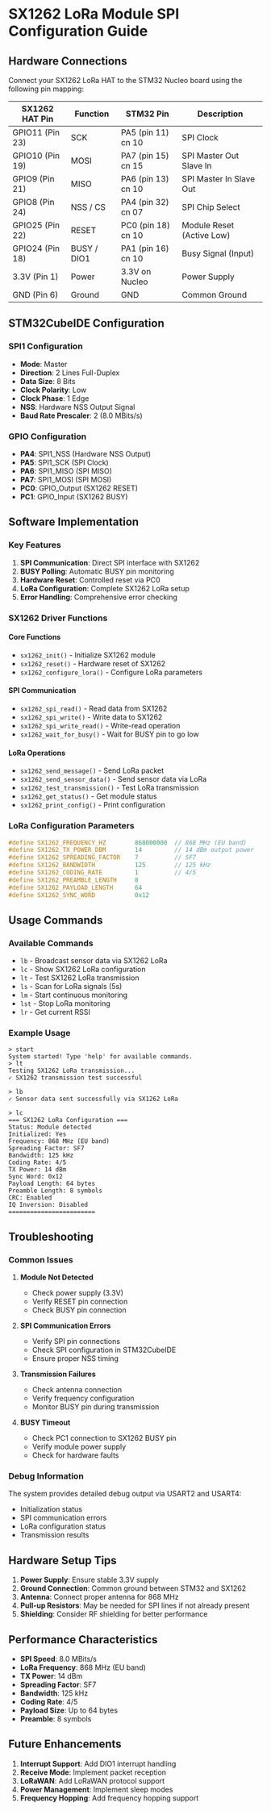 # SX1262 LoRa Module SPI Configuration Guide

## Hardware Connections

Connect your SX1262 LoRa HAT to the STM32 Nucleo board using the following pin mapping:

| SX1262 HAT Pin  | Function        | STM32 Pin           | Description                    |
| --------------- | --------------- | ------------------- | ------------------------------ |
| GPIO11 (Pin 23) | SCK             | PA5  (pin 11) cn 10 | SPI Clock                      |
| GPIO10 (Pin 19) | MOSI            | PA7  (pin 15) cn 15 |  SPI Master Out Slave In        |
| GPIO9 (Pin 21)  | MISO            | PA6  (pin 13) cn 10 |  SPI Master In Slave Out        |
| GPIO8 (Pin 24)  | NSS / CS        | PA4  (pin 32) cn 07 | SPI Chip Select                |
| GPIO25 (Pin 22) | RESET           | PC0  (pin 18) cn 10 | Module Reset (Active Low)      |
| GPIO24 (Pin 18) | BUSY / DIO1     | PA1  (pin 16) cn 10 | Busy Signal (Input)            |
| 3.3V (Pin 1)    | Power           | 3.3V on Nucleo      | Power Supply                   |
| GND (Pin 6)     | Ground          | GND                 | Common Ground                   |

## STM32CubeIDE Configuration

### SPI1 Configuration
- **Mode**: Master
- **Direction**: 2 Lines Full-Duplex
- **Data Size**: 8 Bits
- **Clock Polarity**: Low
- **Clock Phase**: 1 Edge
- **NSS**: Hardware NSS Output Signal
- **Baud Rate Prescaler**: 2 (8.0 MBits/s)

### GPIO Configuration
- **PA4**: SPI1_NSS (Hardware NSS Output)
- **PA5**: SPI1_SCK (SPI Clock)
- **PA6**: SPI1_MISO (SPI MISO)
- **PA7**: SPI1_MOSI (SPI MOSI)
- **PC0**: GPIO_Output (SX1262 RESET)
- **PC1**: GPIO_Input (SX1262 BUSY)

## Software Implementation

### Key Features

1. **SPI Communication**: Direct SPI interface with SX1262
2. **BUSY Polling**: Automatic BUSY pin monitoring
3. **Hardware Reset**: Controlled reset via PC0
4. **LoRa Configuration**: Complete SX1262 LoRa setup
5. **Error Handling**: Comprehensive error checking

### SX1262 Driver Functions

#### Core Functions
- `sx1262_init()` - Initialize SX1262 module
- `sx1262_reset()` - Hardware reset of SX1262
- `sx1262_configure_lora()` - Configure LoRa parameters

#### SPI Communication
- `sx1262_spi_read()` - Read data from SX1262
- `sx1262_spi_write()` - Write data to SX1262
- `sx1262_spi_write_read()` - Write-read operation
- `sx1262_wait_for_busy()` - Wait for BUSY pin to go low

#### LoRa Operations
- `sx1262_send_message()` - Send LoRa packet
- `sx1262_send_sensor_data()` - Send sensor data via LoRa
- `sx1262_test_transmission()` - Test LoRa transmission
- `sx1262_get_status()` - Get module status
- `sx1262_print_config()` - Print configuration

### LoRa Configuration Parameters

```c
#define SX1262_FREQUENCY_HZ        868000000  // 868 MHz (EU band)
#define SX1262_TX_POWER_DBM        14         // 14 dBm output power
#define SX1262_SPREADING_FACTOR    7          // SF7
#define SX1262_BANDWIDTH           125        // 125 kHz
#define SX1262_CODING_RATE         1          // 4/5
#define SX1262_PREAMBLE_LENGTH     8
#define SX1262_PAYLOAD_LENGTH      64
#define SX1262_SYNC_WORD           0x12
```

## Usage Commands

### Available Commands
- `lb` - Broadcast sensor data via SX1262 LoRa
- `lc` - Show SX1262 LoRa configuration
- `lt` - Test SX1262 LoRa transmission
- `ls` - Scan for LoRa signals (5s)
- `lm` - Start continuous monitoring
- `lst` - Stop LoRa monitoring
- `lr` - Get current RSSI

### Example Usage
```
> start
System started! Type 'help' for available commands.
> lt
Testing SX1262 LoRa transmission...
✓ SX1262 transmission test successful

> lb
✓ Sensor data sent successfully via SX1262 LoRa

> lc
=== SX1262 LoRa Configuration ===
Status: Module detected
Initialized: Yes
Frequency: 868 MHz (EU band)
Spreading Factor: SF7
Bandwidth: 125 kHz
Coding Rate: 4/5
TX Power: 14 dBm
Sync Word: 0x12
Payload Length: 64 bytes
Preamble Length: 8 symbols
CRC: Enabled
IQ Inversion: Disabled
========================
```

## Troubleshooting

### Common Issues

1. **Module Not Detected**
   - Check power supply (3.3V)
   - Verify RESET pin connection
   - Check BUSY pin connection

2. **SPI Communication Errors**
   - Verify SPI pin connections
   - Check SPI configuration in STM32CubeIDE
   - Ensure proper NSS timing

3. **Transmission Failures**
   - Check antenna connection
   - Verify frequency configuration
   - Monitor BUSY pin during transmission

4. **BUSY Timeout**
   - Check PC1 connection to SX1262 BUSY pin
   - Verify module power supply
   - Check for hardware faults

### Debug Information

The system provides detailed debug output via USART2 and USART4:
- Initialization status
- SPI communication errors
- LoRa configuration status
- Transmission results

## Hardware Setup Tips

1. **Power Supply**: Ensure stable 3.3V supply
2. **Ground Connection**: Common ground between STM32 and SX1262
3. **Antenna**: Connect proper antenna for 868 MHz
4. **Pull-up Resistors**: May be needed for SPI lines if not already present
5. **Shielding**: Consider RF shielding for better performance

## Performance Characteristics

- **SPI Speed**: 8.0 MBits/s
- **LoRa Frequency**: 868 MHz (EU band)
- **TX Power**: 14 dBm
- **Spreading Factor**: SF7
- **Bandwidth**: 125 kHz
- **Coding Rate**: 4/5
- **Payload Size**: Up to 64 bytes
- **Preamble**: 8 symbols

## Future Enhancements

1. **Interrupt Support**: Add DIO1 interrupt handling
2. **Receive Mode**: Implement packet reception
3. **LoRaWAN**: Add LoRaWAN protocol support
4. **Power Management**: Implement sleep modes
5. **Frequency Hopping**: Add frequency hopping support 
